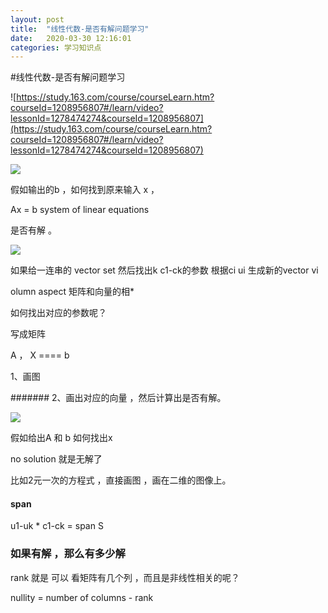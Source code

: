 ```yaml
---
layout: post
title:  "线性代数-是否有解问题学习"
date:   2020-03-30 12:16:01
categories: 学习知识点
---
```


#线性代数-是否有解问题学习


![https://study.163.com/course/courseLearn.htm?courseId=1208956807#/learn/video?lessonId=1278474274&courseId=1208956807](https://study.163.com/course/courseLearn.htm?courseId=1208956807#/learn/video?lessonId=1278474274&courseId=1208956807)

![](ttps://raw.githubusercontent.com/maolilai/maolilai.github.io/master/_posts/assets/2020-03-30-线性代数是否有解-b50b3d87.png)

假如输出的b ，如何找到原来输入 x ，

Ax = b
system of linear equations

是否有解 。

![](ttps://raw.githubusercontent.com/maolilai/maolilai.github.io/master/_posts/assets/2020-03-30-线性代数是否有解-b3a05e2f.png)

如果给一连串的 vector set
然后找出k c1-ck的参数
根据ci ui 生成新的vector vi

olumn aspect
矩阵和向量的相*  

如何找出对应的参数呢？

写成矩阵

A ， X  ====  b

1、画图



####### 2、画出对应的向量 ，然后计算出是否有解。

![](ttps://raw.githubusercontent.com/maolilai/maolilai.github.io/master/_posts/assets/2020-03-30-线性代数是否有解-26f4c212.png)

假如给出A 和 b 如何找出x


no solution 就是无解了

比如2元一次的方程式 ，直接画图 ，画在二维的图像上。


 #### span

 u1-uk *  c1-ck = span S


 ### 如果有解 ，那么有多少解

 rank 就是 可以 看矩阵有几个列 ，而且是非线性相关的呢？

 nullity =  number of columns - rank
